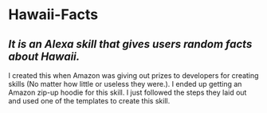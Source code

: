 # Hawaii-Facts
*It is an Alexa skill that gives users random facts about Hawaii.*
-----------------------------------------------------------------
I created this when Amazon was giving out prizes to developers for creating skills (No matter how little or useless they were.). I ended up getting an Amazon zip-up hoodie for this skill.
I just followed the steps they laid out and used one of the templates to create this skill.
